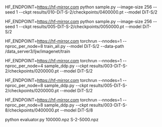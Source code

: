 HF_ENDPOINT=https://hf-mirror.com python sample.py --image-size 256 --seed 1 --ckpt results/010-DiT-S-2/checkpoints/0400000.pt --model DiT-S/2

HF_ENDPOINT=https://hf-mirror.com python sample.py --image-size 256 --seed 1 --ckpt results/005-DiT-S-2/checkpoints/0050000.pt --model DiT-S/2

HF_ENDPOINT=https://hf-mirror.com torchrun --nnodes=1 --nproc_per_node=8 train_all.py --model DiT-S/2 --data-path /data_server3/ljw/imagenet/train

HF_ENDPOINT=https://hf-mirror.com torchrun --nnodes=1 --nproc_per_node=4 sample_ddp.py --ckpt results/003-DiT-S-2/checkpoints/0200000.pt --model DiT-S/2


HF_ENDPOINT=https://hf-mirror.com torchrun --nnodes=1 --nproc_per_node=8 sample_ddp.py --ckpt results/005-DiT-S-2/checkpoints/0200000.pt --model DiT-S/2

HF_ENDPOINT=https://hf-mirror.com torchrun --nnodes=1 --nproc_per_node=8 sample_ddp.py --ckpt results/003-DiT-S-8/checkpoints/0400000.pt --model DiT-S/8


python evaluator.py 100000.npz S-2-5000.npz 
